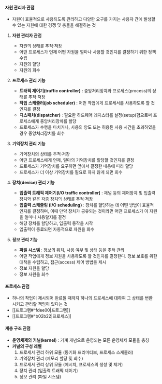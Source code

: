 #### 자원 관리자 관점
- 자원이 효율적으로 사용되도록 관리하고 다양한 요구를 가지는 사용자 간에 발생할 수 있는 자원에 대한 경쟁 및 충돌을 해결하는 것

1. **자원 관리자 관점**
   - 자원의 상태를 추적·저장
   - 어떤 프로세스가 언제 어떤 자원을 얼마나 사용할 것인지를 결정하기 위한 정책 수립
   - 자원의 할당
   - 자원의 회수

2. **프로세스 관리 기능**
   - **트래픽 제어기(traffic controller)** : 중앙처리장치와 프로세스(process)의 상태를 추적·저장
   - **작업 스케줄러(job scheduler)** : 어떤 작업에게 프로세서를 사용하도록 할 것인지를 결정
   - **디스패처(dispatcher)** : 필요한 하드웨어 레지스터를 설정(setup)함으로써 프로세스에게 중앙처리장치를 할당
   - 프로세스가 수행을 마치거나, 사용의 양도 또는 허용된 사용 시간을 초과하였을 경우 중앙처리장치를 회수

3. **기억장치 관리 기능**
   - 기억장치의 상태를 추적·저장
   - 어떤 프로세스에게 언제, 얼마의 기억장치를 할당할 것인지를 결정
   - 프로세스가 기억장치를 요구하면 앞에서 결정한 내용에 따라 할당
   - 프로세스가 더 이상 기억장치를 필요로 하지 않게 되면 회수

4. **장치(device) 관리 기능**
   - **입출력 트래픽 제어기(I/O traffic controller)** : 채널 등의 제어장치 및 입출력장치와 같은 각종 장치의 상태를 추적·저장
   - **입출력 스케줄링 (I/O scheduling)** : 장치를 할당하는 데 어떤 방법이 효율적인지를 결정하며, 이때 만약 장치가 공유되는 것이라면 어떤 프로세스가 이 자원을 얼마나 사용할지를 결정	 
   - 해당 장치를 할당하고, 입출력 동작을 시작
   - 입출력이 종료되면 자동적으로 자원을 회수

5. **정보 관리 기능**
   - **파일 시스템** : 정보의 위치, 사용 여부 및 상태 등을 추적·관리
   - 어떤 작업에게 정보 자원을 사용하도록 할 것인지를 결정한다. 정보 보호를 위한 대책을 수립하고, 접근(access) 제어 방법을 제시
   - 정보 자원을 할당
   - 정보 자원을 회수
#### 프로세스 관점
- 하나의 작업이 제시되어 완료될 때까지 하나의 프로세스에 대하여 그 상태를 변환 시키고 관리할 책임이 있다는 것
- [[프로그램#^fdee00|프로그램]]
- [[프로그램#^b02b22|프로세스]]
#### 계층 구조 관점
- **운영체제의 커널(kernel)** : 기계 개념으로 운영되는 모든 운영체제 모듈을 총칭
- **커널의 구성 레벨**
	1. 프로세서 관리 하위 모듈 (동기화 프리미티브, 프로세스 스케줄러)
	2. 기억장치 관리 (메모리 할당 및 회수)
	3. 프로세서 관리 상위 모듈 (메시지, 프로세스의 생성 및 제거)
	4. 장치 관리 (입출력 트래픽 제어기)
	5. 정보 관리 (파일 시스템)